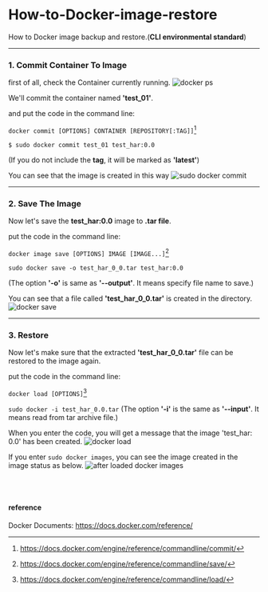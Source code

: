 # How-to-Docker-image-restore
How to Docker image backup and restore.(__CLI environmental standard__)


***
### 1. Commit Container To Image

first of all, check the Container currently running.
![docker ps](https://user-images.githubusercontent.com/51101183/58443540-6b95c680-812d-11e9-9ed5-f6ce3e1ebe1c.PNG)

We'll commit the container named __'test_01'__.

and put the code in the command line:


```docker commit [OPTIONS] CONTAINER [REPOSITORY[:TAG]]```[^1]

```
$ sudo docker commit test_01 test_har:0.0
```
(If you do not include the __tag__, it will be marked as __'latest'__)


You can see that the image is created in this way
![sudo docker commit](https://user-images.githubusercontent.com/51101183/58444244-45265a00-8132-11e9-9f0e-8686b8622b6c.PNG)


***
### 2. Save The Image

Now let's save the __test_har:0.0__ image to __.tar file__.

put the code in the command line:

```docker image save [OPTIONS] IMAGE [IMAGE...]```[^2]

```
sudo docker save -o test_har_0_0.tar test_har:0.0
```
(The option __'-o'__ is same as __'--output'__. It means specify file name to save.)

You can see that a file called __'test_har_0_0.tar'__ is created in the directory.
![docker save](https://user-images.githubusercontent.com/51101183/58445600-35117900-8138-11e9-8ff7-afd4d3e2473d.PNG)



***
### 3. Restore

Now let's make sure that the extracted __'test_har_0_0.tar'__ file can be restored to the image again.

put the code in the command line:

```docker load [OPTIONS]```[^3]

```sudo docker -i test_har_0.0.tar```
(The option __'-i'__ is the same as __'--input'__. It means read from tar archive file.) 

When you enter the code, you will get a message that the image 'test_har: 0.0' has been created.
![docker load](https://user-images.githubusercontent.com/51101183/58445183-a4866900-8136-11e9-85eb-b4c719cfecd5.PNG)

If you enter ```sudo docker images```, 
you can see the image created in the image status as below.
![after loaded docker images](https://user-images.githubusercontent.com/51101183/58445404-7e14fd80-8137-11e9-961b-b309c71fac26.PNG)


<br><br>
#### reference
Docker Documents: <https://docs.docker.com/reference/>

[^1]: <https://docs.docker.com/engine/reference/commandline/commit/>
[^2]: <https://docs.docker.com/engine/reference/commandline/save/>
[^3]: <https://docs.docker.com/engine/reference/commandline/load/>



